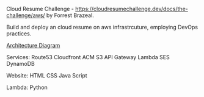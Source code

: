 Cloud Resume Challenge - https://cloudresumechallenge.dev/docs/the-challenge/aws/  by Forrest Brazeal.

Build and deploy an cloud resume on aws infrastrcuture, employing DevOps practices.

[Architecture Diagram](images/archtecture.png)

Services:
Route53
Cloudfront
ACM
S3
API Gateway
Lambda 
SES
DynamoDB

Website:
HTML
CSS
Java Script

Lambda:
Python


